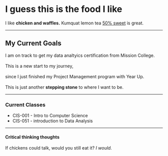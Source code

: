 
<!doctype html PUBLIC>
<html lang="en">
   <head>
   <title> Thuan Chiem webpage </title>
   </head>
   <body>
	<h1>I guess this is the food I like</h1>
	I like <b>chicken and waffles.</b> Kumquat lemon tea <u>50% sweet</u> is great.
	<p>
	<hr>
	<h2> My Current Goals </h2>
	I am on track to get my data analtyics certification from Mission College.
	<br>
	<br>This is a new start to my journey,<br>
	<br>since I just finished my Project Management program with Year Up.<br>
	<br>This is just another <b>stepping stone</b> to where I want to be.<br>
	<hr>
	<h3> Current Classes </h4>
	<ul>
	  <li> CIS-001 - Intro to Computer Science </li>
	  <li> CIS-051 - introduction to Data Analysis </li>
	</ul>
	<hr>
 <h4> Critical thinking thoughts </h4>
	If chickens could talk, would you still eat it? <i>I would.</i>
	<p>
    </body>
</html>

